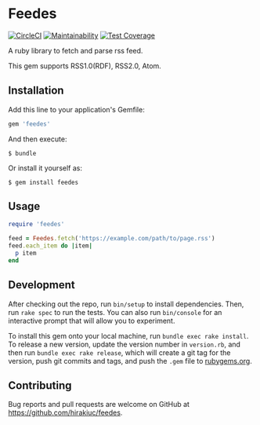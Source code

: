 # Feedes

[![CircleCI](https://circleci.com/gh/hirakiuc/feedes/tree/master.svg?style=shield&circle-token=d375d3cf61a645a3fb5e46bd4bebe6c24382b029)](https://circleci.com/gh/hirakiuc/feedes/tree/master)
[![Maintainability](https://api.codeclimate.com/v1/badges/50376b7f8db3311a51a1/maintainability)](https://codeclimate.com/github/hirakiuc/feedes/maintainability)
[![Test Coverage](https://api.codeclimate.com/v1/badges/50376b7f8db3311a51a1/test_coverage)](https://codeclimate.com/github/hirakiuc/feedes/test_coverage)

A ruby library to fetch and parse rss feed.

This gem supports RSS1.0(RDF), RSS2.0, Atom.

## Installation

Add this line to your application's Gemfile:

```ruby
gem 'feedes'
```

And then execute:

    $ bundle

Or install it yourself as:

    $ gem install feedes

## Usage

```ruby
require 'feedes'

feed = Feedes.fetch('https://example.com/path/to/page.rss')
feed.each_item do |item|
  p item
end
```

## Development

After checking out the repo, run `bin/setup` to install dependencies. Then, run `rake spec` to run the tests. You can also run `bin/console` for an interactive prompt that will allow you to experiment.

To install this gem onto your local machine, run `bundle exec rake install`. To release a new version, update the version number in `version.rb`, and then run `bundle exec rake release`, which will create a git tag for the version, push git commits and tags, and push the `.gem` file to [rubygems.org](https://rubygems.org).

## Contributing

Bug reports and pull requests are welcome on GitHub at https://github.com/hirakiuc/feedes.

